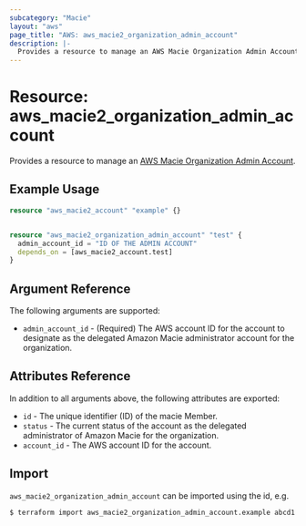```yaml
---
subcategory: "Macie"
layout: "aws"
page_title: "AWS: aws_macie2_organization_admin_account"
description: |-
  Provides a resource to manage an AWS Macie Organization Admin Account.
---
```


# Resource: aws_macie2_organization_admin_account

Provides a resource to manage an [AWS Macie Organization Admin Account](https://docs.aws.amazon.com/macie/latest/APIReference/admin.html).

## Example Usage

```terraform
resource "aws_macie2_account" "example" {}


resource "aws_macie2_organization_admin_account" "test" {
  admin_account_id = "ID OF THE ADMIN ACCOUNT"
  depends_on = [aws_macie2_account.test]
}
```

## Argument Reference

The following arguments are supported:

* `admin_account_id` - (Required) The AWS account ID for the account to designate as the delegated Amazon Macie administrator account for the organization.

## Attributes Reference

In addition to all arguments above, the following attributes are exported:

* `id` - The unique identifier (ID) of the macie Member.
* `status` - The current status of the account as the delegated administrator of Amazon Macie for the organization.
* `account_id` - The AWS account ID for the account.

## Import

`aws_macie2_organization_admin_account` can be imported using the id, e.g.

```
$ terraform import aws_macie2_organization_admin_account.example abcd1
```
